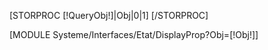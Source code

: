 [STORPROC [!QueryObj!]|Obj|0|1]
[/STORPROC]


[MODULE Systeme/Interfaces/Etat/DisplayProp?Obj=[!Obj!]]
